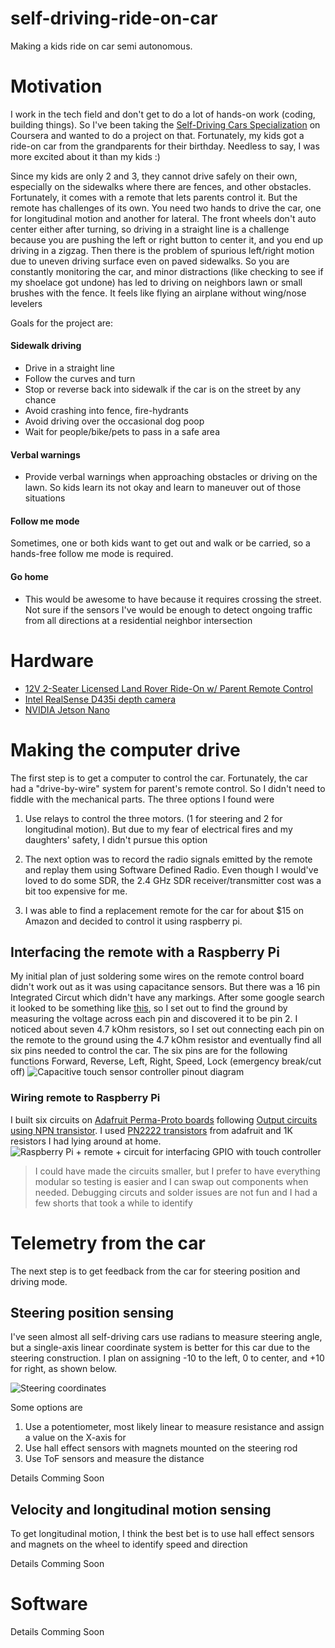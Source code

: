 # self-driving-ride-on-car
Making a kids ride on car semi autonomous.

# Motivation
I work in the tech field and don't get to do a lot of hands-on work (coding, building things). So I've been taking the [Self-Driving Cars Specialization](https://www.coursera.org/specializations/self-driving-cars) on Coursera and wanted to do a project on that. Fortunately, my kids got a ride-on car from the grandparents for their birthday. Needless to say, I was more excited about it than my kids :)

Since my kids are only 2 and 3, they cannot drive safely on their own, especially on the sidewalks where there are fences, and other obstacles. Fortunately, it comes with a remote that lets parents control it. But the remote has challenges of its own. You need two hands to drive the car, one for longitudinal motion and another for lateral. The front wheels don't auto center either after turning, so driving in a straight line is a challenge because you are pushing the left or right button to center it, and you end up driving in a zigzag. Then there is the problem of spurious left/right motion due to uneven driving surface even on paved sidewalks. So you are constantly monitoring the car, and minor distractions (like checking to see if my shoelace got undone) has led to driving on neighbors lawn or small brushes with the fence. It feels like flying an airplane without wing/nose levelers

Goals for the project are:
#### Sidewalk driving
* Drive in a straight line
* Follow the curves and turn 
* Stop or reverse back into sidewalk if the car is on the street by any chance
* Avoid crashing into fence, fire-hydrants
* Avoid driving over the occasional dog poop
* Wait for people/bike/pets to pass in a safe area

#### Verbal warnings
* Provide verbal warnings when approaching obstacles or driving on the lawn. So kids learn its not okay and learn to maneuver out of those situations

#### Follow me mode
Sometimes, one or both kids want to get out and walk or be carried, so a hands-free follow me mode is required.

#### Go home
* This would be awesome to have because it requires crossing the street. Not sure if the sensors I've would be enough to detect ongoing traffic from all directions at a residential neighbor intersection

# Hardware
* [12V 2-Seater Licensed Land Rover Ride-On w/ Parent Remote Control](https://bestchoiceproducts.com/products/12v-2-seater-licensed-land-rover-ride-on-w-parent-remote-control)
* [Intel RealSense D435i depth camera](https://www.intelrealsense.com/depth-camera-d435i/)
* [NVIDIA Jetson Nano](https://developer.nvidia.com/embedded/jetson-nano-developer-kit)

# Making the computer drive
The first step is to get a computer to control the car. Fortunately, the car had a "drive-by-wire" system for parent's remote control. So I didn't need to fiddle with the mechanical parts. The three options I found were

1) Use relays to control the three motors. (1 for steering and 2 for longitudinal motion). But due to my fear of electrical fires and my daughters' safety, I didn't pursue this option

2) The next option was to record the radio signals emitted by the remote and replay them using Software Defined Radio. Even though I would've loved to do some SDR, the 2.4 GHz SDR receiver/transmitter cost was a bit too expensive for me.

3) I was able to find a replacement remote for the car for about $15 on Amazon and decided to control it using raspberry pi.

## Interfacing the remote with a Raspberry Pi
My initial plan of just soldering some wires on the remote control board didn't work out as it was using capacitance sensors. But there was a 16 pin Integrated Circut which didn't have any markings. After some google search it looked to be something like [this](http://www.farnell.com/datasheets/2140385.pdf?_ga=2.146026876.959354315.1593116380-481204244.1593116380&_gac=1.217729636.1593116380.CjwKCAjwltH3BRB6EiwAhj0IUFVMlb6TjKmd8uZE4ZQnzn8N3dOhjkd53IEtFgnTHEZf2MvdYNDB6RoCUGsQAvD_BwE), so I set out to find the ground by measuring the voltage across each pin and discovered it to be pin 2. I noticed about seven 4.7 kOhm resistors, so I set out connecting each pin on the remote to the ground using the 4.7 kOhm resistor and eventually find all six pins needed to control the car.
The six pins are for the following functions Forward, Reverse, Left, Right, Speed, Lock (emergency break/cut off)
![Capacitive touch sensor controller pinout diagram](capacitive_touch_sensor_controller_diagram.png)

### Wiring remote to Raspberry Pi
I built six circuits on [Adafruit Perma-Proto boards](https://www.adafruit.com/product/571?gclid=CjwKCAjwltH3BRB6EiwAhj0IULoPkd2ZcyuDW_MTVG1tCEflQ7JtR55zu2QEbKyM4xGwm5b_yYa4yhoCq0IQAvD_BwE) following [Output circuits using NPN transistor](https://elinux.org/RPi_GPIO_Interface_Circuits#Using_an_NPN_transistor). I used [PN2222 transistors](https://www.adafruit.com/product/756) from adafruit and 1K resistors I had lying around at home.
![Raspberry Pi + remote + circuit for interfacing GPIO with touch controller](rpi_touch_controller_transistor_circuit.JPG)
> I could have made the circuits smaller, but I prefer to have everything modular so testing is easier and I can swap out components when needed. Debugging circuts and solder issues are not fun and I had a few shorts that took a while to identify

# Telemetry from the car
The next step is to get feedback from the car for steering position and driving mode.


## Steering position sensing
I've seen almost all self-driving cars use radians to measure steering angle, but a single-axis linear coordinate system is better for this car due to the steering construction. I plan on assigning -10 to the left, 0 to center, and +10 for right, as shown below. 

![Steering coordinates](steering-single-axis-diagram.png)

Some options are
1. Use a potentiometer, most likely linear to measure resistance and assign a value on the X-axis for 
2. Use hall effect sensors with magnets mounted on the steering rod
3. Use ToF sensors and measure the distance 

Details Comming Soon

## Velocity and longitudinal motion sensing
To get longitudinal motion, I think the best bet is to use hall effect sensors and magnets on the wheel to identify speed and direction

Details Comming Soon


# Software
Details Comming Soon





